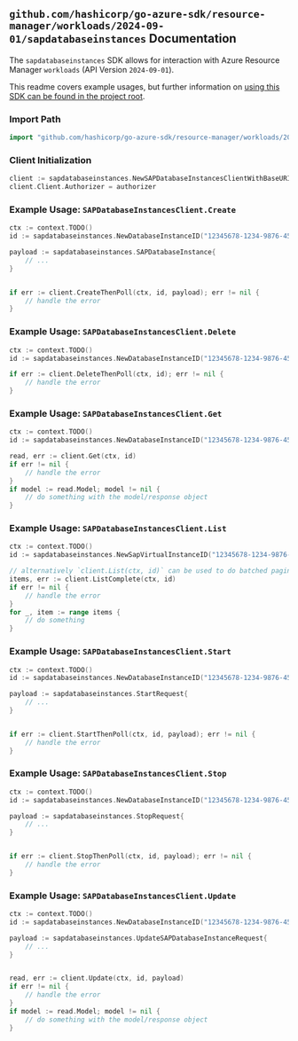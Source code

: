 
## `github.com/hashicorp/go-azure-sdk/resource-manager/workloads/2024-09-01/sapdatabaseinstances` Documentation

The `sapdatabaseinstances` SDK allows for interaction with Azure Resource Manager `workloads` (API Version `2024-09-01`).

This readme covers example usages, but further information on [using this SDK can be found in the project root](https://github.com/hashicorp/go-azure-sdk/tree/main/docs).

### Import Path

```go
import "github.com/hashicorp/go-azure-sdk/resource-manager/workloads/2024-09-01/sapdatabaseinstances"
```


### Client Initialization

```go
client := sapdatabaseinstances.NewSAPDatabaseInstancesClientWithBaseURI("https://management.azure.com")
client.Client.Authorizer = authorizer
```


### Example Usage: `SAPDatabaseInstancesClient.Create`

```go
ctx := context.TODO()
id := sapdatabaseinstances.NewDatabaseInstanceID("12345678-1234-9876-4563-123456789012", "example-resource-group", "sapVirtualInstanceName", "databaseInstanceName")

payload := sapdatabaseinstances.SAPDatabaseInstance{
	// ...
}


if err := client.CreateThenPoll(ctx, id, payload); err != nil {
	// handle the error
}
```


### Example Usage: `SAPDatabaseInstancesClient.Delete`

```go
ctx := context.TODO()
id := sapdatabaseinstances.NewDatabaseInstanceID("12345678-1234-9876-4563-123456789012", "example-resource-group", "sapVirtualInstanceName", "databaseInstanceName")

if err := client.DeleteThenPoll(ctx, id); err != nil {
	// handle the error
}
```


### Example Usage: `SAPDatabaseInstancesClient.Get`

```go
ctx := context.TODO()
id := sapdatabaseinstances.NewDatabaseInstanceID("12345678-1234-9876-4563-123456789012", "example-resource-group", "sapVirtualInstanceName", "databaseInstanceName")

read, err := client.Get(ctx, id)
if err != nil {
	// handle the error
}
if model := read.Model; model != nil {
	// do something with the model/response object
}
```


### Example Usage: `SAPDatabaseInstancesClient.List`

```go
ctx := context.TODO()
id := sapdatabaseinstances.NewSapVirtualInstanceID("12345678-1234-9876-4563-123456789012", "example-resource-group", "sapVirtualInstanceName")

// alternatively `client.List(ctx, id)` can be used to do batched pagination
items, err := client.ListComplete(ctx, id)
if err != nil {
	// handle the error
}
for _, item := range items {
	// do something
}
```


### Example Usage: `SAPDatabaseInstancesClient.Start`

```go
ctx := context.TODO()
id := sapdatabaseinstances.NewDatabaseInstanceID("12345678-1234-9876-4563-123456789012", "example-resource-group", "sapVirtualInstanceName", "databaseInstanceName")

payload := sapdatabaseinstances.StartRequest{
	// ...
}


if err := client.StartThenPoll(ctx, id, payload); err != nil {
	// handle the error
}
```


### Example Usage: `SAPDatabaseInstancesClient.Stop`

```go
ctx := context.TODO()
id := sapdatabaseinstances.NewDatabaseInstanceID("12345678-1234-9876-4563-123456789012", "example-resource-group", "sapVirtualInstanceName", "databaseInstanceName")

payload := sapdatabaseinstances.StopRequest{
	// ...
}


if err := client.StopThenPoll(ctx, id, payload); err != nil {
	// handle the error
}
```


### Example Usage: `SAPDatabaseInstancesClient.Update`

```go
ctx := context.TODO()
id := sapdatabaseinstances.NewDatabaseInstanceID("12345678-1234-9876-4563-123456789012", "example-resource-group", "sapVirtualInstanceName", "databaseInstanceName")

payload := sapdatabaseinstances.UpdateSAPDatabaseInstanceRequest{
	// ...
}


read, err := client.Update(ctx, id, payload)
if err != nil {
	// handle the error
}
if model := read.Model; model != nil {
	// do something with the model/response object
}
```
